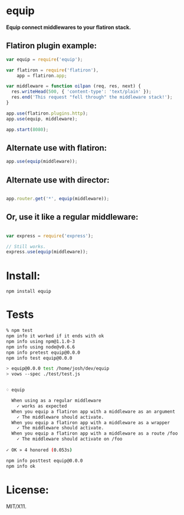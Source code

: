 # equip

**Equip connect middlewares to your flatiron stack.**

## Flatiron plugin example:

```js
var equip = require('equip');

var flatiron = require('flatiron'),
    app = flatiron.app;

var middleware = function oilpan (req, res, next) {
  res.writeHead(500, { 'content-type': 'text/plain' });
  res.end('This request "fell through" the middleware stack!');
}

app.use(flatiron.plugins.http);
app.use(equip, middleware);

app.start(8080);
```

## Alternate use with flatiron:

```js
app.use(equip(middleware));
```

## Alternate use with director:

```js

app.router.get('*', equip(middleware));
```

## Or, use it like a regular middleware:

```js

var express = require('express');

// Still works.
express.use(equip(middleware));
```

# Install:

    npm install equip

# Tests

```bash
% npm test
npm info it worked if it ends with ok
npm info using npm@1.1.0-3
npm info using node@v0.6.6
npm info pretest equip@0.0.0
npm info test equip@0.0.0

> equip@0.0.0 test /home/josh/dev/equip
> vows --spec ./test/test.js


♢ equip

  When using as a regular middleware
    ✓ works as expected
  When you equip a flatiron app with a middleware as an argument
    ✓ The middleware should activate.
  When you equip a flatiron app with a middleware as a wrapper
    ✓ The middleware should activate.
  When you equip a flatiron app with a middleware as a route /foo
    ✓ The middleware should activate on /foo
 
✓ OK » 4 honored (0.053s)

npm info posttest equip@0.0.0
npm info ok
```

# License:

MIT/X11.
